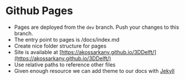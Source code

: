 # Github Pages

- Pages are deployed from the `dev` branch. Push your changes to this branch.
- The entry point to pages is /docs/index.md
- Create nice folder structure for pages
- Site is available at [https://akossarkany.github.io/3DDelft/](https://akossarkany.github.io/3DDelft/)
- Use relative paths to reference other files
- Given enough resource we can add theme to our docs with [Jekyll](https://docs.github.com/pages/setting-up-a-github-pages-site-with-jekyll/adding-a-theme-to-your-github-pages-site-using-jekyll)